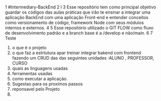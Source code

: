 1 #Intermediary-BackEnd
2
I
3 Esse repositório tem como principal objetivo guardar os códigos das aulas práticas que irão te ensinar a integrar uma aplicação BackEnd com uma aplicação Front-end e entender conceitos como versionamento de código, framework Node com seus módulos internos e externos.
4
5 Esse repositório utilizado o GIT FLOW como fluxo de desenvolvimento padrão e a branch base é a /develop e não/main.
6
7 Teste

1.  o que é o projeto
2.  o que faz a estrtutura apar treinar integrar bakend com frontend
   fazendo um CRUD das das seguintes unidades :ALUNO , PROFESSOR, CURSO
4.  quais as linguagens usadas
5.  ferramentas usadas
6.  como executar a aplicação.
7.  Sugestao para os proximos passos
8.  reponsavel pelo Projeto
9.  
